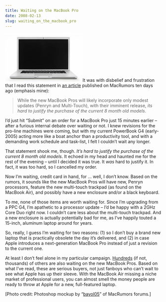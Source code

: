 ```yaml
---
title: Waiting on the MacBook Pro
date: 2008-02-13
slug: waiting_on_the_macbook_pro
---
```

<p><img src="/assets/img/mbp2008-mockup.jpg" alt="MacBook Pro mockup by 'bayol05' of MacRumors forums" border="0" width="250" height="158" class="imgright" />It was with disbelief and frustration that I read this statement in <a href="http://www.macrumors.com/2008/02/03/new-macbook-pros-appearing-in-retail-inventory/">an article</a> published on MacRumors ten days ago (emphasis mine):</p>

<blockquote>
  <p>While the new MacBook Pros will likely incorporate only modest updates (Penryn and Multi-Touch), with their imminent release, <em>its hard to justify the purchase of the current 8 month old models</em>.</p>
</blockquote>

<p>I&#8217;d just hit &#8220;Submit&#8221; on an order for a MacBook Pro just 15 minutes earlier &#8211; after a furious internal debate over waiting or not. I knew revisions for the pro-line machines were coming, but with my current PowerBook G4 (early-2005) acting more like a boat anchor than a productivity tool, and with a demanding work schedule and task-list, I felt I couldn&#8217;t wait any longer.</p>

<p>That statement shook me, though. <em>It&#8217;s hard to justify the purchase of the current 8 month old models</em>. It echoed in my head and haunted me for the rest of the evening &#8211; until I decided it was true. It <em>was</em> hard to justify it. In fact, it was too hard, so I cancelled my order.</p>

<p>Now I&#8217;m waiting, credit card in hand, for &#8230; well, I don&#8217;t know. Based on the rumors, it sounds like the new MacBook Pros will have new, Penryn processors, feature the new multi-touch trackpad (as found on the MacBook Air), and possibly have a new enclosure and/or a black keyboard.</p>

<p>To me, none of those items are worth waiting for. Since I&#8217;m upgrading from a PPC G4, I&#8217;m apathetic to a processor update &#8211; I&#8217;d be happy with a 2GHz Core Duo right now. I couldn&#8217;t care less about the multi-touch trackpad. And a new enclosure is actually potentially bad for me, as I&#8217;ve happily touted a 15-inch, aluminum laptop around for years.</p>

<p>So, really, I guess I&#8217;m waiting for two reasons: (1) so I don&#8217;t buy a brand new laptop that is practically obsolete the day it&#8217;s delivered, and (2) in case Apple introduces a next-generation MacBook Pro instead of just a revision to the current one.</p>

<p>At least I don&#8217;t feel alone in my particular campaign. <a href="http://forums.macrumors.com/showthread.php?p=4861601#post4861601">Hundreds</a> (if not, thousands) of others are also waiting on the new MacBook Pros. Based on what I&#8217;ve read, these are serious buyers, not just fanboys who can&#8217;t wait to see what Apple has up their sleeve. With the MacBook Air missing a niche market of professional users, you can almost smell the money people are ready to throw at Apple for a new, full-featured laptop.</p>

<p>[Photo credit: Photoshop mockup by &#8220;<a href="http://forums.macrumors.com/member.php?u=53795">bayol05</a>&#8221; of MacRumors forums.]</p>